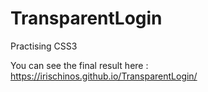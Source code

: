 # TransparentLogin
Practising CSS3

You can see the final result here : https://irischinos.github.io/TransparentLogin/